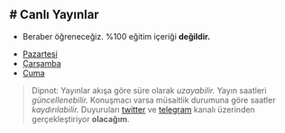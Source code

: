# Canlı Yayınlar
---

* Beraber öğreneceğiz. %100 eğitim içeriği **değildir.**

- [Pazartesi](./pazartesi.md)
- [Çarşamba](./carsamba.md)
- [Cuma](./cuma.md)


> Dipnot:
Yayınlar akışa göre süre olarak *uzayabilir.* Yayın saatleri *güncellenebilir.* Konuşmacı varsa müsaitlik durumuna göre saatler *kaydırılabilir.* Duyuruları [twitter](https://twitter.com/cagataycali) ve [telegram](https://t.me/cagataydev) kanalı üzerinden gerçekleştiriyor **olacağım**.
